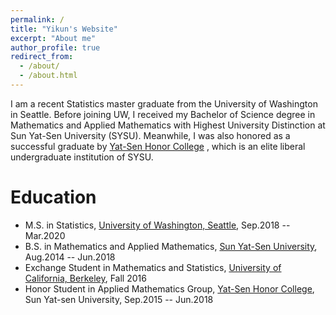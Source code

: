 ```yaml
---
permalink: /
title: "Yikun's Website"
excerpt: "About me"
author_profile: true
redirect_from: 
  - /about/
  - /about.html
---
```



I am a recent Statistics master graduate from the University of Washington in Seattle. Before joining UW, I received my Bachelor of Science degree in Mathematics and Applied Mathematics with Highest University Distinction at Sun Yat-Sen University (SYSU). Meanwhile, I was also honored as a successful graduate by [Yat-Sen Honor College](http://yss.sysu.edu.cn/EnVersion/Index.aspx) , which is an elite liberal undergraduate institution of SYSU. 

Education
======
* M.S. in Statistics, [University of Washington, Seattle](http://www.washington.edu/), Sep.2018 -- Mar.2020
* B.S. in Mathematics and Applied Mathematics, [Sun Yat-Sen University](http://www.sysu.edu.cn/), Aug.2014 -- Jun.2018
* Exchange Student in Mathematics and Statistics, [University of California, Berkeley](http://www.berkeley.edu/), Fall 2016
* Honor Student in Applied Mathematics Group, [Yat-Sen Honor College](http://yss.sysu.edu.cn/EnVersion/Index.aspx), Sun Yat-sen University, Sep.2015 -- Jun.2018





